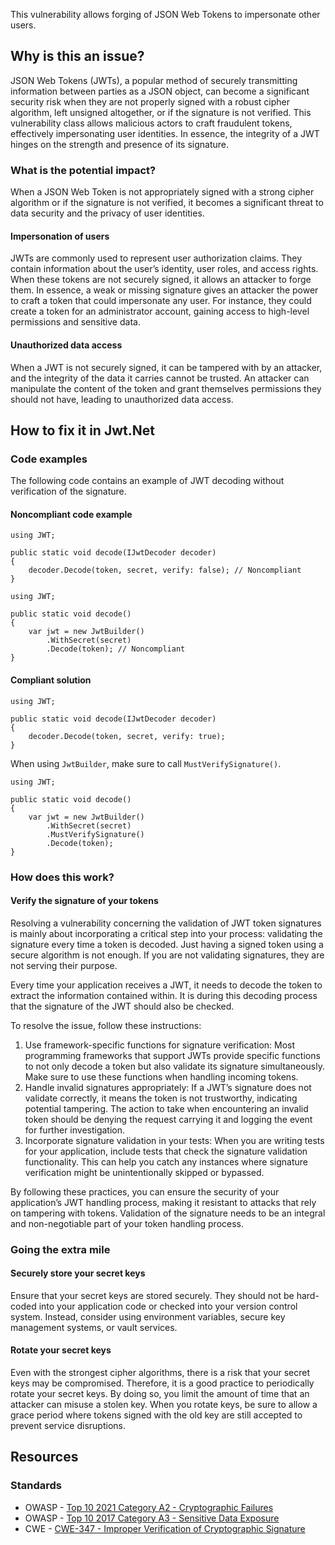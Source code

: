 This vulnerability allows forging of JSON Web Tokens to impersonate other users.

## Why is this an issue?

JSON Web Tokens (JWTs), a popular method of securely transmitting information between parties as a JSON object, can become a significant security
risk when they are not properly signed with a robust cipher algorithm, left unsigned altogether, or if the signature is not verified. This
vulnerability class allows malicious actors to craft fraudulent tokens, effectively impersonating user identities. In essence, the integrity of a JWT
hinges on the strength and presence of its signature.

### What is the potential impact?

When a JSON Web Token is not appropriately signed with a strong cipher algorithm or if the signature is not verified, it becomes a significant
threat to data security and the privacy of user identities.

#### Impersonation of users

JWTs are commonly used to represent user authorization claims. They contain information about the user’s identity, user roles, and access rights.
When these tokens are not securely signed, it allows an attacker to forge them. In essence, a weak or missing signature gives an attacker the power to
craft a token that could impersonate any user. For instance, they could create a token for an administrator account, gaining access to high-level
permissions and sensitive data.

#### Unauthorized data access

When a JWT is not securely signed, it can be tampered with by an attacker, and the integrity of the data it carries cannot be trusted. An attacker
can manipulate the content of the token and grant themselves permissions they should not have, leading to unauthorized data access.

## How to fix it in Jwt.Net

### Code examples

The following code contains an example of JWT decoding without verification of the signature.

#### Noncompliant code example

    using JWT;
    
    public static void decode(IJwtDecoder decoder)
    {
        decoder.Decode(token, secret, verify: false); // Noncompliant
    }

    using JWT;
    
    public static void decode()
    {
        var jwt = new JwtBuilder()
            .WithSecret(secret)
            .Decode(token); // Noncompliant
    }

#### Compliant solution

    using JWT;
    
    public static void decode(IJwtDecoder decoder)
    {
        decoder.Decode(token, secret, verify: true);
    }

When using `JwtBuilder`, make sure to call `MustVerifySignature()`.

    using JWT;
    
    public static void decode()
    {
        var jwt = new JwtBuilder()
            .WithSecret(secret)
            .MustVerifySignature()
            .Decode(token);
    }

### How does this work?

#### Verify the signature of your tokens

Resolving a vulnerability concerning the validation of JWT token signatures is mainly about incorporating a critical step into your process:
validating the signature every time a token is decoded. Just having a signed token using a secure algorithm is not enough. If you are not validating
signatures, they are not serving their purpose.

Every time your application receives a JWT, it needs to decode the token to extract the information contained within. It is during this decoding
process that the signature of the JWT should also be checked.

To resolve the issue, follow these instructions:

1. Use framework-specific functions for signature verification: Most programming frameworks that support JWTs provide specific functions to not
  only decode a token but also validate its signature simultaneously. Make sure to use these functions when handling incoming tokens.
2. Handle invalid signatures appropriately: If a JWT’s signature does not validate correctly, it means the token is not trustworthy, indicating
  potential tampering. The action to take when encountering an invalid token should be denying the request carrying it and logging the event for
  further investigation.
3. Incorporate signature validation in your tests: When you are writing tests for your application, include tests that check the signature
  validation functionality. This can help you catch any instances where signature verification might be unintentionally skipped or bypassed.

By following these practices, you can ensure the security of your application’s JWT handling process, making it resistant to attacks that rely on
tampering with tokens. Validation of the signature needs to be an integral and non-negotiable part of your token handling process.

### Going the extra mile

#### Securely store your secret keys

Ensure that your secret keys are stored securely. They should not be hard-coded into your application code or checked into your version control
system. Instead, consider using environment variables, secure key management systems, or vault services.

#### Rotate your secret keys

Even with the strongest cipher algorithms, there is a risk that your secret keys may be compromised. Therefore, it is a good practice to
periodically rotate your secret keys. By doing so, you limit the amount of time that an attacker can misuse a stolen key. When you rotate keys, be
sure to allow a grace period where tokens signed with the old key are still accepted to prevent service disruptions.

## Resources

### Standards

- OWASP - [Top 10 2021 Category A2 - Cryptographic Failures](https://owasp.org/Top10/A02_2021-Cryptographic_Failures/)
- OWASP - [Top 10 2017 Category A3 - Sensitive Data
  Exposure](https://owasp.org/www-project-top-ten/2017/A3_2017-Sensitive_Data_Exposure)
- CWE - [CWE-347 - Improper Verification of Cryptographic Signature](https://cwe.mitre.org/data/definitions/347)